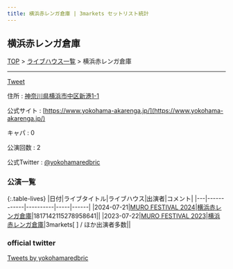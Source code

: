 ```yaml
---
title: 横浜赤レンガ倉庫 | 3markets セットリスト統計
---
```

## 横浜赤レンガ倉庫

[TOP](/setlist/) > [ライブハウス一覧](livehouses.html) > 横浜赤レンガ倉庫

___

<a href="https://twitter.com/share?ref_src=twsrc%5Etfw" data-text="3markets[ ]セットリスト > 横浜赤レンガ倉庫" class="twitter-share-button" data-via="3markets" data-hashtags="3markets" data-related="3markets" data-show-count="false">Tweet</a>

住所
:    <a href="https://www.google.co.jp/maps/search/%E7%A5%9E%E5%A5%88%E5%B7%9D%E7%9C%8C%E6%A8%AA%E6%B5%9C%E5%B8%82%E4%B8%AD%E5%8C%BA%E6%96%B0%E6%B8%AF1-1" rel="noopener noreferrer" target="_blank">神奈川県横浜市中区新港1-1</a>

公式サイト
:    [https://www.yokohama-akarenga.jp/](https://www.yokohama-akarenga.jp/)

キャパ
:    0

公演回数
: 2


公式Twitter
: <a href="https://twitter.com/yokohamaredbric">@yokohamaredbric</a>


### 公演一覧

{:.table-lives}
|日付|ライブタイトル|ライブハウス|出演者|コメント|
|---|------------|----------|-----|------|
|<span class="nowrap">2024-07-21</span>|[MURO FESTIVAL 2024](live131.html)|[横浜赤レンガ倉庫](livehouse062.html)|1817142115278958641||
|<span class="nowrap">2023-07-22</span>|[MURO FESTIVAL 2023](live071.html)|[横浜赤レンガ倉庫](livehouse062.html)|3markets[ ] / ほか出演者多数||




### official twitter

<a class="twitter-timeline" href="https://twitter.com/yokohamaredbric?ref_src=twsrc%5Etfw">Tweets by yokohamaredbric</a> <script async src="https://platform.twitter.com/widgets.js" charset="utf-8"></script>


<script async src="https://platform.twitter.com/widgets.js" charset="utf-8"></script>